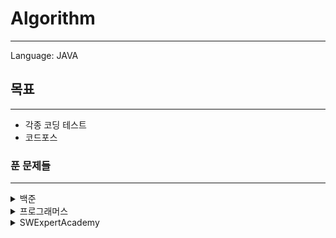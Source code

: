 # Algorithm

---

Language: JAVA

## 목표

---

* 각종 코딩 테스트
* 코드포스



### 푼 문제들

---

<details>
    <summary>백준</summary>

​    



</details>

<details>
    <summary> 프로그래머스</summary>

* 12421 - [타겟넘버,DFS](java-project/src/main/java/proDFS1.java)
* 43162 - [네트워크,DFS](java-project/src/main/java/proDFS2.java)
* 42839 - [소수찾기,BPS](java-project/src/main/java/proBPSearch1.java)
* 12244 - [체육복,Greedy](java-project/src/main/java/proGreedy1.java)
* 43237 - [예산, Binary](java-project/src/main/java/proBinary1.java)
* 43238 - [입국심사, Binary](java-project/src/main/java/proBinary2.java)
* 49189 - [가장 먼 노드, BFS(Graph)](java-project/src/main/java/proGraph1.java)
* 43104 - [타일 장식물, DP](java-project/src/main/java/proDP1.java)

</details>



<details>
    <summary> SWExpertAcademy</summary>

​    

  </details>